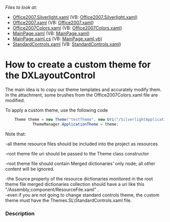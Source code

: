 <!-- default file list -->
*Files to look at*:

* [Office2007.Silverlight.xaml](./CS/SilverlightApplication27/DevExpress.Xpf.LayoutControl/Office2007.Silverlight.xaml) (VB: [Office2007.Silverlight.xaml](./VB/SilverlightApplication27/DevExpress.Xpf.LayoutControl/Office2007.Silverlight.xaml))
* [Office2007.xaml](./CS/SilverlightApplication27/DevExpress.Xpf.LayoutControl/Office2007.xaml) (VB: [Office2007.xaml](./VB/SilverlightApplication27/DevExpress.Xpf.LayoutControl/Office2007.xaml))
* [Office2007Colors.xaml](./CS/SilverlightApplication27/DevExpress.Xpf.LayoutControl/Office2007Colors.xaml) (VB: [Office2007Colors.xaml](./VB/SilverlightApplication27/DevExpress.Xpf.LayoutControl/Office2007Colors.xaml))
* [MainPage.xaml](./CS/SilverlightApplication27/MainPage.xaml) (VB: [MainPage.xaml](./VB/SilverlightApplication27/MainPage.xaml))
* [MainPage.xaml.cs](./CS/SilverlightApplication27/MainPage.xaml.cs) (VB: [MainPage.xaml.vb](./VB/SilverlightApplication27/MainPage.xaml.vb))
* [StandardControls.xaml](./CS/SilverlightApplication27/Themes.SL/StandardControls.xaml) (VB: [StandardControls.xaml](./VB/SilverlightApplication27/Themes.SL/StandardControls.xaml))
<!-- default file list end -->
# How to create a custom theme for the DXLayoutControl


<p>The main idea is to copy our theme templates and accurately modify them. In the attachment, some brushes from the Office2007Colors.xaml file are modified.</p><p>To apply a custom theme, use the following code </p><p> 

```cs
    Theme theme = new Theme("testTheme", new Uri("/SilverlightApplication27;component/DevExpress.Xpf.LayoutControl/Office2007.Silverlight.xaml", UriKind.Relative)) { IsStandard = false, FullName = "Test Theme" };
            ThemeManager.ApplicationTheme = theme;

```

 </p><p>Note that:</p><p>-all theme resource files should be included into the project as resources</p><p>-root theme file uri should be passed to the Theme class constructor</p><p>-root theme file should contain Merged dictionaries' only node; all other content will be ignored.</p><p>-the Source property of the resource dictionaries monitored in the root theme file merged dictionaries collection should have a uri like this "/Assembly;component/ResourceFile.xaml" .<br />
-even if you are not going to change standard controls theme, the custom theme must have the Themes.SL\StandardControls.xaml file.</p>


<h3>Description</h3>

<p><br />
</p>

<br/>


